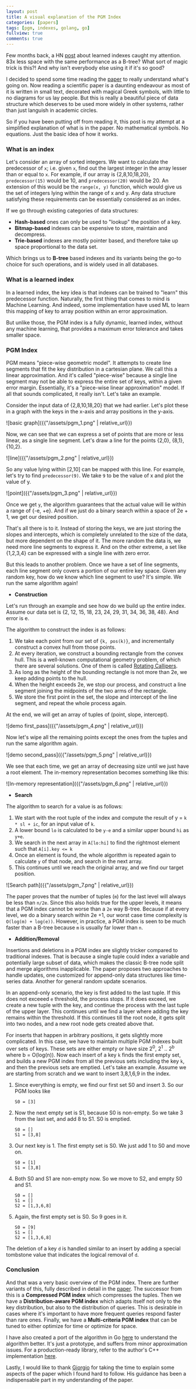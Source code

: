 ```yaml
---
layout: post
title: A visual explanation of the PGM Index
categories: [papers]
tags: [pgm, indexes, golang, go]
fullview: true
comments: true
---
```


Few months back, a HN [post](https://news.ycombinator.com/item?id=25899286) about learned indexes caught my attention. 83x less space with the same performance as a B-tree? What sort of magic trick is this?! And why isn't everybody else using it if it's so good?

I decided to spend some time reading the [paper](http://www.vldb.org/pvldb/vol13/p1162-ferragina.pdf) to really understand what's going on. Now reading a scientific paper is a daunting endeavour as most of it is written in small text, decorated with magical Greek symbols, with little to no diagrams for us lay people. But this is really a beautiful piece of data structure which deserves to be used more widely in other systems, rather than just languish in academic circles.

So if you have been putting off from reading it, this post is my attempt at a simplified explanation of what is in the paper. No mathematical symbols. No equations. Just the basic idea of how it works.

### What is an index

Let's consider an array of sorted integers. We want to calculate the predecessor of `x`; i.e. given `x`, find out the largest integer in the array lesser than or equal to `x`. For example, if our array is {2,8,10,18,20}, `predecessor(15)` would be 10, and `predecessor(20)` would be 20. An extension of this would be the `range(x, y)` function, which would give us the set of integers lying within the range of x and y. Any data structure satisfying these requirements can be essentially considered as an index.

If we go through existing categories of data structures:
- **Hash-based** ones can only be used to "lookup" the position of a key.
- **Bitmap-based** indexes can be expensive to store, maintain and decompress.
- **Trie-based** indexes are mostly pointer based, and therefore take up space proportional to the data set.

Which brings us to **B-tree** based indexes and its variants being the go-to choice for such operations, and is widely used in all databases.

### What is a learned index

In a learned index, the key idea is that indexes can be trained to "learn" this predecessor function. Naturally, the first thing that comes to mind is Machine Learning. And indeed, some implementation have used ML to learn this mapping of key to array position within an error approximation.

But unlike those, the PGM index is a fully dynamic, learned index, without any machine learning, that provides a maximum error tolerance and takes smaller space.

### PGM Index

PGM means "piece-wise geometric model". It attempts to create line segments that fit the key distribution in a cartesian plane. We call this a linear approximation. And it's called "piece-wise" because a single line segment may not be able to express the entire set of keys, within a given error margin. Essentially, it's a "piece-wise linear approximation" model. If all that sounds complicated, it really isn't. Let's take an example.

Consider the input data of {2,8,10,18,20} that we had earlier. Let's plot these in a graph with the keys in the x-axis and array positions in the y-axis.

![basic graph]({{"/assets/pgm_1.png" | relative_url}})

Now, we can see that we can express a set of points that are more or less linear, as a single line segment. Let's draw a line for the points {2,0}, {8,1}, {10,2}.

![line]({{"/assets/pgm_2.png" | relative_url}})

So any value lying within [2,10] can be mapped with this line. For example, let's try to find `predecessor(9)`. We take `9` to be the value of x and plot the value of y.

![point]({{"/assets/pgm_3.png" | relative_url}})

Once we get `y`, the algorithm guarantees that the actual value will lie within a range of {-e, +e}. And if we just do a binary search within a space of 2e + 1, we get our desired position.

That's all there is to it. Instead of storing the keys, we are just storing the slopes and intercepts, which is completely unrelated to the size of the data, but more dependent on the shape of it. The more random the data is, we need more line segments to express it. And on the other extreme, a set like {1,2,3,4} can be expressed with a single line with zero error.

But this leads to another problem. Once we have a set of line segments, each line segment only covers a portion of our entire key space. Given any random key, how do we know which line segment to use? It's simple. We run the same algorithm again!

- **Construction**

Let's run through an example and see how do we build up the entire index. Assume our data set is {2, 12, 15, 18, 23, 24, 29, 31, 34, 36, 38, 48}. And error is e.

The algorithm to construct the index is as follows:

1. We take each point from our set of `{k, pos(k)}`, and incrementally construct a convex hull from those points.
2. At every iteration, we construct a bounding rectangle from the convex hull. This is a well-known computational geometry problem, of which there are several solutions. One of them is called [Rotating Callipers](https://en.wikipedia.org/wiki/Rotating_calipers).
3. As long as the height of the bounding rectangle is not more than 2e, we keep adding points to the hull.
4. When the height exceeds 2e, we stop our process, and construct a line segment joining the midpoints of the two arms of the rectangle.
5. We store the first point in the set, the slope and intercept of the line segment, and repeat the whole process again.

At the end, we will get an array of tuples of (point, slope, intercept).

![demo first_pass]({{"/assets/pgm_4.png" | relative_url}})

Now let's wipe all the remaining points except the ones from the tuples and run the same algorithm again.

![demo second_pass]({{"/assets/pgm_5.png" | relative_url}})

We see that each time, we get an array of decreasing size until we just have a root element. The in-memory representation becomes something like this:

![In-memory representation]({{"/assets/pgm_6.png" | relative_url}})

- **Search**

The algorithm to search for a value is as follows:

1. We start with the root tuple of the index and compute the result of y = `k * sl + ic`, for an input value of `k`.
2. A lower bound `lo` is calculated to be `y-e` and a similar upper bound `hi` as `y+e`.
3. We search in the next array in `A[lo:hi]` to find the rightmost element such that `A[i].key <= k`
4. Once an element is found, the whole algorithm is repeated again to calculate `y` of that node, and search in the next array.
5. This continues until we reach the original array, and we find our target position.

![Search path]({{"/assets/pgm_7.png" | relative_url}})

The paper proves that the number of tuples (`m`) for the last level will always be less than `n/2e`. Since this also holds true for the upper levels, it means that a PGM index cannot be worse than a `2e` way B-tree. Because if at every level, we do a binary search within 2e +1, our worst case time complexity is `O(log(m) + log(e))`. However, in practice, a PGM index is seen to be much faster than a B-tree because `m` is usually far lower than `n`.

- **Addition/Removal**

Insertions and deletions in a PGM index are slightly tricker compared to traditional indexes. That is because a single tuple could index a variable and potentially large subset of data, which makes the classic B-tree node split and merge algorithms inapplicable. The paper proposes two approaches to handle updates, one customized for append-only data structures like time-series data. Another for general random update scenarios.

In an append-only scenario, the key is first added to the last tuple. If this does not exceeed `e` threshold, the process stops. If it does exceed, we create a new tuple with the key, and continue the process with the last tuple of the upper layer. This continues until we find a layer where adding the key remains within the threshold. If this continues till the root node, it gets split into two nodes, and a new root node gets created above that.

For inserts that happen in arbitrary positions, it gets slightly more complicated. In this case, we have to maintain multiple PGM indexes built over sets of keys. These sets are either empty or have size 2<sup>0</sup>, 2<sup>1</sup> .. 2<sup>b</sup> where b = O(log(n)). Now each insert of a key `k` finds the first empty set, and builds a new PGM index from all the previous sets including the key `k`, and then the previous sets are emptied. Let's take an example. Assume we are starting from scratch and we want to insert 3,8,1,6,9 in the index.

1. Since everything is empty, we find our first set S0 and insert 3. So our PGM looks like

	```
	S0 = [3]
	```

2. Now the next empty set is S1, because S0 is non-empty. So we take 3 from the last set, and add 8 to S1. S0 is emptied.

	```
	S0 = []
	S1 = [3,8]
	```

3. Our next key is 1. The first empty set is S0. We just add 1 to S0 and move on.

	```
	S0 = [1]
	S1 = [3,8]
	```

4. Both S0 and S1 are non-empty now. So we move to S2, and empty S0 and S1.

	```
	S0 = []
	S1 = []
	S2 = [1,3,6,8]
	```

5. Again, the first empty set is S0. So 9 goes in it.

	```
	S0 = [9]
	S1 = []
	S2 = [1,3,6,8]
	```

The deletion of a key `d` is handled similar to an insert by adding a special tombstone value that indicates the logical removal of `d`.

### Conclusion

And that was a very basic overview of the PGM index. There are further variants of this, fully described in detail in the [paper](http://www.vldb.org/pvldb/vol13/p1162-ferragina.pdf). The successor from this is a **Compressed PGM index** which compresses the tuples. Then we have a **Distribution-aware PGM index** which adapts itself not only to the key distribution, but also to the distribution of queries. This is desirable in cases where it's important to have more frequent queries respond faster than rare ones. Finally, we have a **Multi-criteria PGM index** that can be tuned to either optimize for time or optimize for space.

I have also created a port of the algorithm in Go [here](https://github.com/agnivade/pgm) to understand the algorithm better. It's just a prototype, and suffers from minor approximation issues. For a production-ready library, refer to the author's C++ implementation [here](https://github.com/gvinciguerra/PGM-index).

Lastly, I would like to thank [Giorgio](https://github.com/gvinciguerra) for taking the time to explain some aspects of the paper which I found hard to follow. His guidance has been a indispensable part in my understanding of the paper.
